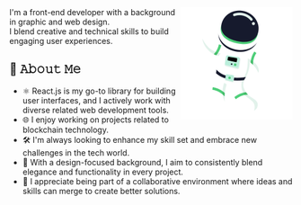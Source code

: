 <!--
### Hi there 👋
**danilo-89/danilo-89** is a ✨ _special_ ✨ repository because its `README.md` (this file) appears on your GitHub profile.

Here are some ideas to get you started:

- 🔭 I’m currently working on ...
- 🌱 I’m currently learning ...
- 👯 I’m looking to collaborate on ...
- 🤔 I’m looking for help with ...
- 💬 Ask me about ...
- 📫 How to reach me: ...
- 😄 Pronouns: ...
- ⚡ Fun fact: ...
-->

<a href="https://github.com/danilo-89">   
<img align="right" src="/images/astroman.png?" width="200">
</a>
I'm a front-end developer with a  background in graphic and web design.<br /> I blend creative and technical skills to build engaging user experiences.

## :book: 𝙰𝚋𝚘𝚞𝚝 𝙼𝚎
- ⚛️ React.js is my go-to library for building user interfaces, and I actively work with diverse related web development tools.
- 🌐 I enjoy working on projects related to blockchain technology.
- 🛠️ I'm always looking to enhance my skill set and embrace new challenges in the tech world.
- 🎨 With a design-focused background, I aim to consistently blend elegance and functionality in every project.
- 🤝 I appreciate being part of a collaborative environment where ideas and skills can merge to create better solutions.
